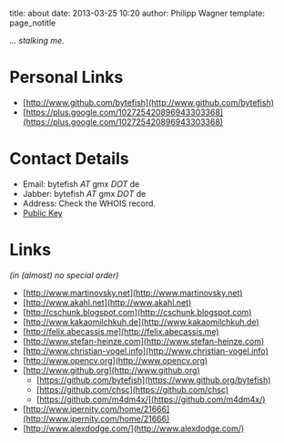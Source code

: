 title: about
date: 2013-03-25 10:20
author: Philipp Wagner
template: page_notitle

*... stalking me.*

# Personal Links #

* [http://www.github.com/bytefish](http://www.github.com/bytefish)
* [https://plus.google.com/102725420896943303368](https://plus.google.com/102725420896943303368)

# Contact Details #

* Email: bytefish *AT* gmx *DOT* de
* Jabber: bytefish *AT* gmx *DOT* de
* Address: Check the WHOIS record.
* <a href="/static/philipp_wagner.asc.gz" class="mediafile gz">Public Key</a>
  
# Links #

*(in (almost) no special order)*

* [http://www.martinovsky.net](http://www.martinovsky.net)
* [http://www.akahl.net](http://www.akahl.net)
* [http://cschunk.blogspot.com](http://cschunk.blogspot.com)
* [http://www.kakaomilchkuh.de](http://www.kakaomilchkuh.de)
* [http://felix.abecassis.me](http://felix.abecassis.me)
* [http://www.stefan-heinze.com](http://www.stefan-heinze.com)
* [http://www.christian-vogel.info](http://www.christian-vogel.info)
* [http://www.opencv.org](http://www.opencv.org)
* [http://www.github.org](http://www.github.org)
    * [https://github.com/bytefish](https://www.github.org/bytefish)
    * [https://github.com/chsc](https://github.com/chsc)
    * [https://github.com/m4dm4x/](https://github.com/m4dm4x/)
* [http://www.ipernity.com/home/21666](http://www.ipernity.com/home/21666)
* [http://www.alexdodge.com/](http://www.alexdodge.com/)